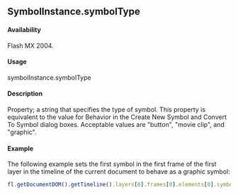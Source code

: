 ## SymbolInstance.symbolType

#### Availability

Flash MX 2004.

#### Usage

symbolInstance.symbolType

#### Description

Property; a string that specifies the type of symbol. This property is equivalent to the value for Behavior in the Create New Symbol and Convert To Symbol dialog boxes. Acceptable values are "button", "movie clip", and "graphic".

#### Example

The following example sets the first symbol in the first frame of the first layer in the timeline of the current document to behave as a graphic symbol:

```javascript
fl.getDocumentDOM().getTimeline().layers[0].frames[0].elements[0].symbolType = "graphic";

```